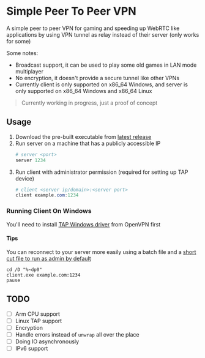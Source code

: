 # Simple Peer To Peer VPN

A simple peer to peer VPN for gaming and speeding up WebRTC like applications by using VPN tunnel as relay instead of their server (only works for some)

Some notes:

- Broadcast support, it can be used to play some old games in LAN mode multiplayer
- No encryption, it doesn't provide a secure tunnel like other VPNs
- Currently client is only supported on x86_64 Windows, and server is only supported on x86_64 Windows and x86_64 Linux

> Currently working in progress, just a proof of concept

## Usage

1. Download the pre-built executable from [latest release](https://github.com/Legend-Master/simple-p2p-vpn/releases/latest)
2. Run server on a machine that has a publicly accessible IP
   ```powershell
   # server <port>
   server 1234
   ```
3. Run client with administrator permission (required for setting up TAP device)
   ```powershell
   # client <server ip/domain>:<server port>
   client example.com:1234
   ```

### Running Client On Windows

You'll need to install [TAP Windows driver](https://build.openvpn.net/downloads/releases/latest.bak/tap-windows-latest-stable.exe) from OpenVPN first

#### Tips

You can reconnect to your server more easily using a batch file and a [short cut file to run as admin by default](https://superuser.com/a/788929)

```batch
cd /D "%~dp0"
client.exe example.com:1234
pause
```

## TODO

- [ ] Arm CPU support
- [ ] Linux TAP support
- [ ] Encryption
- [ ] Handle errors instead of `unwrap` all over the place
- [ ] Doing IO asynchronously
- [ ] IPv6 support
